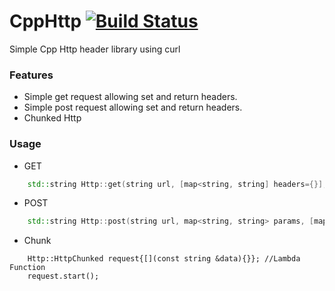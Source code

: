 # CppHttp [![Build Status](https://travis-ci.org/Eslem/CppHttp.svg?branch=master)](https://travis-ci.org/Eslem/CppHttp)
Simple Cpp Http header library using curl

### Features
* Simple get request allowing set and return headers.
* Simple post request allowing set and return headers.
* Chunked Http

### Usage
* GET
```Cpp
    std::string Http::get(string url, [map<string, string] headers={}], [std::string *headerPtr=nullptr]);
```

* POST
```Cpp
    std::string Http::post(string url, map<string, string> params, [map<string, string> headers={}], [string *headerPtr=nullptr]);
```


* Chunk
```
    Http::HttpChunked request{[](const string &data){}}; //Lambda Function
    request.start();
```
